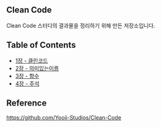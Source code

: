 ## Clean Code
Clean Code 스터디의 결과물을 정리하기 위해 만든 저장소입니다.


## Table of Contents
* [1장 - 클린코드](https://github.com/2021-HSI-study-note/clean-code/blob/main/Chapter%2001%20-%20%EA%B9%A8%EB%81%97%ED%95%9C%20%EC%BD%94%EB%93%9C.md) 
* [2장 - 의미있는이름](https://github.com/2021-HSI-study-note/clean-code/blob/main/Chapter%2002%20-%20%EC%9D%98%EB%AF%B8%20%EC%9E%88%EB%8A%94%20%EC%9D%B4%EB%A6%84.md)
* [3장 - 함수]()
* [4장 - 주석]()

## Reference
https://github.com/Yooii-Studios/Clean-Code
